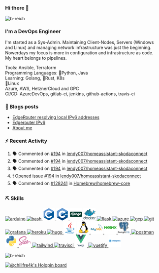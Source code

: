 ### Hi there 👋
<img src="https://komarev.com/ghpvc/?username=b-reich&style=flat-square" alt="b-reich" />

### I'm a DevOps Engineer
I'm started as a Sys-Admin. Maintaining Client-Nodes, Servers (Windows and Linux) and managing network infrastructure was just the beginning.
Nowerdays my focus is more in configuration and infrastructure as code. My heart belongs to pipelines.


Tools: Ansible, Terraform \
Programming Languages: 🐍Python, Java \
Learning: Golang, 🦀Rust, K8s \
🐧Linux \
Azure, AWS, HetznerCloud and GPC \
CI/CD: AzureDevOps, gitlab-ci, jenkins, github-actions, travis-ci

### 📰 Blogs posts
<!-- BLOG-POST-LIST:START -->
- [EdgeRouter resolving local IPv6 addresses](https://benjaminreich.de/posts/edgerouter-resolving-local-ipv6-addresses/)
- [Edgerouter IPv6](https://benjaminreich.de/posts/configure-ipv6-on-a-edgerouter/)
- [About me](https://benjaminreich.de/about/)
<!-- BLOG-POST-LIST:END -->

### :zap: Recent Activity
<!--START_SECTION:activity-->
1. 🗣 Commented on [#194](https://github.com/lendy007/homeassistant-skodaconnect/issues/194) in [lendy007/homeassistant-skodaconnect](https://github.com/lendy007/homeassistant-skodaconnect)
2. 🗣 Commented on [#194](https://github.com/lendy007/homeassistant-skodaconnect/issues/194) in [lendy007/homeassistant-skodaconnect](https://github.com/lendy007/homeassistant-skodaconnect)
3. 🗣 Commented on [#194](https://github.com/lendy007/homeassistant-skodaconnect/issues/194) in [lendy007/homeassistant-skodaconnect](https://github.com/lendy007/homeassistant-skodaconnect)
4. ❗️ Opened issue [#194](https://github.com/lendy007/homeassistant-skodaconnect/issues/194) in [lendy007/homeassistant-skodaconnect](https://github.com/lendy007/homeassistant-skodaconnect)
5. 🗣 Commented on [#128241](https://github.com/Homebrew/homebrew-core/issues/128241) in [Homebrew/homebrew-core](https://github.com/Homebrew/homebrew-core)
<!--END_SECTION:activity-->

### ⛏ Skills
<p align="left"> <a href="https://www.arduino.cc/" target="_blank"> <img src="https://cdn.worldvectorlogo.com/logos/arduino-1.svg" alt="arduino" width="40" height="40"/> </a> <a href="https://www.gnu.org/software/bash/" target="_blank"> <img src="https://www.vectorlogo.zone/logos/gnu_bash/gnu_bash-icon.svg" alt="bash" width="40" height="40"/> </a> <a href="https://www.cprogramming.com/" target="_blank"> <img src="https://raw.githubusercontent.com/devicons/devicon/master/icons/c/c-original.svg" alt="c" width="40" height="40"/> </a> <a href="https://www.w3schools.com/cpp/" target="_blank"> <img src="https://raw.githubusercontent.com/devicons/devicon/master/icons/cplusplus/cplusplus-original.svg" alt="cplusplus" width="40" height="40"/> </a> <a href="https://www.djangoproject.com/" target="_blank"> <img src="https://raw.githubusercontent.com/devicons/devicon/master/icons/django/django-original.svg" alt="django" width="40" height="40"/> </a> <a href="https://www.docker.com/" target="_blank"> <img src="https://raw.githubusercontent.com/devicons/devicon/master/icons/docker/docker-original-wordmark.svg" alt="docker" width="40" height="40"/> </a> <a href="https://flask.palletsprojects.com/" target="_blank"> <img src="https://www.vectorlogo.zone/logos/pocoo_flask/pocoo_flask-icon.svg" alt="flask" width="40" height="40"/> </a> <a href="https://azure.microsoft.com/en-in/" target="_blank" rel="noreferrer"> <img src="https://www.vectorlogo.zone/logos/microsoft_azure/microsoft_azure-icon.svg" alt="azure" width="40" height="40"/> </a> <a href="https://cloud.google.com" target="_blank"> <img src="https://www.vectorlogo.zone/logos/google_cloud/google_cloud-icon.svg" alt="gcp" width="40" height="40"/> </a> <a href="https://git-scm.com/" target="_blank"> <img src="https://www.vectorlogo.zone/logos/git-scm/git-scm-icon.svg" alt="git" width="40" height="40"/> </a> <a href="https://grafana.com" target="_blank"> <img src="https://www.vectorlogo.zone/logos/grafana/grafana-icon.svg" alt="grafana" width="40" height="40"/> </a> <a href="https://heroku.com" target="_blank"> <img src="https://www.vectorlogo.zone/logos/heroku/heroku-icon.svg" alt="heroku" width="40" height="40"/> </a> <a href="https://gohugo.io/" target="_blank"> <img src="https://api.iconify.design/logos-hugo.svg" alt="hugo" width="40" height="40"/> </a> <a href="https://www.java.com" target="_blank"> <img src="https://raw.githubusercontent.com/devicons/devicon/master/icons/java/java-original.svg" alt="java" width="40" height="40"/> </a> <a href="https://www.linux.org/" target="_blank"> <img src="https://raw.githubusercontent.com/devicons/devicon/master/icons/linux/linux-original.svg" alt="linux" width="40" height="40"/> </a> <a href="https://www.mysql.com/" target="_blank"> <img src="https://raw.githubusercontent.com/devicons/devicon/master/icons/mysql/mysql-original-wordmark.svg" alt="mysql" width="40" height="40"/> </a> <a href="https://www.nginx.com" target="_blank"> <img src="https://raw.githubusercontent.com/devicons/devicon/master/icons/nginx/nginx-original.svg" alt="nginx" width="40" height="40"/> </a> <a href="https://www.postgresql.org" target="_blank"> <img src="https://raw.githubusercontent.com/devicons/devicon/master/icons/postgresql/postgresql-original-wordmark.svg" alt="postgresql" width="40" height="40"/> </a> <a href="https://postman.com" target="_blank"> <img src="https://www.vectorlogo.zone/logos/getpostman/getpostman-icon.svg" alt="postman" width="40" height="40"/> </a> <a href="https://www.python.org" target="_blank"> <img src="https://raw.githubusercontent.com/devicons/devicon/master/icons/python/python-original.svg" alt="python" width="40" height="40"/> </a> <a href="https://sass-lang.com" target="_blank"> <img src="https://raw.githubusercontent.com/devicons/devicon/master/icons/sass/sass-original.svg" alt="sass" width="40" height="40"/> </a> <a href="https://tailwindcss.com/" target="_blank"> <img src="https://www.vectorlogo.zone/logos/tailwindcss/tailwindcss-icon.svg" alt="tailwind" width="40" height="40"/> </a> <a href="https://travis-ci.org" target="_blank"> <img src="https://www.vectorlogo.zone/logos/travis-ci/travis-ci-icon.svg" alt="travisci" width="40" height="40"/> </a> <a href="https://vuejs.org/" target="_blank"> <img src="https://raw.githubusercontent.com/devicons/devicon/master/icons/vuejs/vuejs-original-wordmark.svg" alt="vuejs" width="40" height="40"/> </a> <a href="https://vuetifyjs.com/en/" target="_blank"> <img src="https://bestofjs.org/logos/vuetify.svg" alt="vuetify" width="40" height="40"/> </a> <a href="https://webpack.js.org" target="_blank"> <img src="https://raw.githubusercontent.com/devicons/devicon/d00d0969292a6569d45b06d3f350f463a0107b0d/icons/webpack/webpack-original-wordmark.svg" alt="webpack" width="40" height="40"/> </a> </p>

<img align="center" src="https://github-readme-stats.vercel.app/api?username=b-reich&show_icons=true&count_private=true" alt="b-reich" />
<!---
<p align="center">
<a href="https://twitter.com/chillfre4k" target="blank"><img align="center" src="https://cdn.jsdelivr.net/npm/simple-icons@3.0.1/icons/twitter.svg" alt="chillfre4k" height="30" width="30" /></a>
</p>
-->

[![@chillfre4k's Holopin board](https://holopin.io/api/user/board?user=chillfre4k)](https://holopin.io/@chillfre4k)

